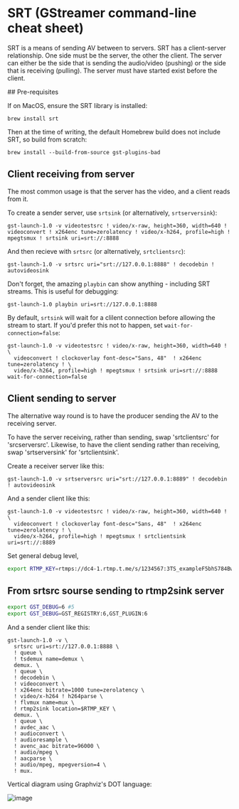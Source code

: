 # SRT (GStreamer command-line cheat sheet)

SRT is a means of sending AV between to servers.
SRT has a client-server relationship. One side must be the server, the other the client.
The server can either be the side that is sending the audio/video (pushing) or the side that is
receiving (pulling). The server must have started exist before the client.

## Pre-requisites

If on MacOS, ensure the SRT library is installed:

```
brew install srt
```

Then at the time of writing, the default Homebrew build does not include SRT, so build from scratch:

```
brew install --build-from-source gst-plugins-bad
```

## Client receiving from server

The most common usage is that the server has the video, and a client reads from it.

To create a sender server, use `srtsink` (or alternatively, `srtserversink`):

```
gst-launch-1.0 -v videotestsrc ! video/x-raw, height=360, width=640 ! videoconvert ! x264enc tune=zerolatency ! video/x-h264, profile=high ! mpegtsmux ! srtsink uri=srt://:8888
```

And then recieve with `srtsrc`  (or alternatively, `srtclientsrc`):

```
gst-launch-1.0 -v srtsrc uri="srt://127.0.0.1:8888" ! decodebin ! autovideosink
```

Don't forget, the amazing `playbin` can show anything - including SRT streams. This is useful for debugging:

```
gst-launch-1.0 playbin uri=srt://127.0.0.1:8888
```

By default, `srtsink` will wait for a clilent   connection before allowing the stream to start. If you'd prefer this not to happen, set `wait-for-connection=false`:

```
gst-launch-1.0 -v videotestsrc ! video/x-raw, height=360, width=640 ! \
  videoconvert ! clockoverlay font-desc="Sans, 48"  ! x264enc tune=zerolatency ! \
  video/x-h264, profile=high ! mpegtsmux ! srtsink uri=srt://:8888 wait-for-connection=false
```

## Client sending to server

The alternative way round is to have the producer sending the AV to the receiving server.

To have the server receiving, rather than sending, swap 'srtclientsrc' for 'srcserversrc'.
Likewise, to have the client sending rather than receiving, swap 'srtserversink' for 'srtclientsink'.

Create a receiver server like this:

```
gst-launch-1.0 -v srtserversrc uri="srt://127.0.0.1:8889" ! decodebin ! autovideosink
```

And a sender client like this:

```
gst-launch-1.0 -v videotestsrc ! video/x-raw, height=360, width=640 ! \
  videoconvert ! clockoverlay font-desc="Sans, 48"  ! x264enc tune=zerolatency ! \
  video/x-h264, profile=high ! mpegtsmux ! srtclientsink uri=srt://:8889
```

Set general debug level,

```sh
export RTMP_KEY=rtmps://dc4-1.rtmp.t.me/s/1234567:3TS_exampleF5bhS784Bw
```

## From srtsrc sourse sending to rtmp2sink server

```sh
export GST_DEBUG=6 #5
export GST_DEBUG=GST_REGISTRY:6,GST_PLUGIN:6
```

And a sender client like this:

```
gst-launch-1.0 -v \
  srtsrc uri=srt://127.0.0.1:8888 \
  ! queue \
  ! tsdemux name=demux \
  demux. \
  ! queue \
  ! decodebin \
  ! videoconvert \
  ! x264enc bitrate=1000 tune=zerolatency \
  ! video/x-h264 ! h264parse \
  ! flvmux name=mux \
  ! rtmp2sink location=$RTMP_KEY \
  demux. \
  ! queue \
  ! avdec_aac \
  ! audioconvert \
  ! audioresample \
  ! avenc_aac bitrate=96000 \
  ! audio/mpeg \
  ! aacparse \
  ! audio/mpeg, mpegversion=4 \
  ! mux.
```
Vertical diagram using Graphviz's DOT language:

![image](https://github.com/drunkod/gst-notes-livestream/assets/9677471/159f871d-6097-46eb-9698-625c940d9ae1)
